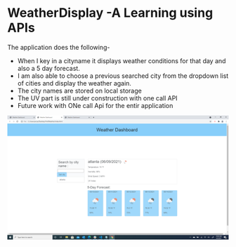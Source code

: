 # WeatherDisplay -A Learning using APIs
The application does the following-

* When I key in a cityname it displays weather conditions for that day and also a 5 day forecast.
* I am also able to choose a previous searched city  from the dropdown list of cities and display the weather again.
* The city names are stored on local storage
* The UV part is still under construction with one call API
* Future work with ONe call Api for the entir application



<img src="./Weatherdash.PNG">
